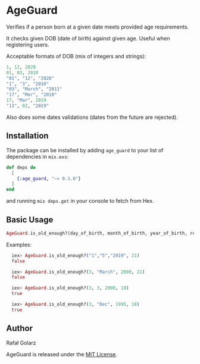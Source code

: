 # AgeGuard

Verifies if a person born at a given date meets provided age requirements.

It checks given DOB (date of birth) against given age.
Useful when registering users.

Acceptable formats of DOB (mix of integers and strings):

```Elixir
1, 12, 2020
01, 03, 2010
"01", "12", "2020"
"1", "3", "2010"
"03", "March", "2011"
"17", "Mar", "2018"
17, "Mar", 2019
"13", 02, "2019"
```

Also does some dates validations (dates from the future are rejected).


## Installation

The package can be installed by adding `age_guard` to your list of dependencies in `mix.exs`:

```elixir
def deps do
  [
    {:age_guard, "~> 0.1.0"}
  ]
end
```

and running `mix deps.get` in your console to fetch from Hex.

## Basic Usage

```Elixir
AgeGuard.is_old_enough?(day_of_birth, month_of_birth, year_of_birth, required_age)
```

Examples:

```Elixir
  iex> AgeGuard.is_old_enough?("1","5","2019", 21)
  false

  iex> AgeGuard.is_old_enough?(3, "March", 2000, 21)
  false

  iex> AgeGuard.is_old_enough?(3, 3, 2000, 18)
  true

  iex> AgeGuard.is_old_enough?(3, "Dec", 1995, 18)
  true
```


## Author
Rafał Golarz

AgeGuard is released under the [MIT License](https://github.com/rafalgolarz/age_guard/blob/master/LICENSE.txt).